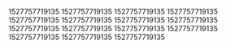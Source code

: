1527757719135
1527757719135
1527757719135
1527757719135
1527757719135
1527757719135
1527757719135
1527757719135
1527757719135
1527757719135
1527757719135
1527757719135
1527757719135
1527757719135
1527757719135